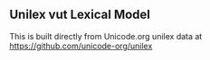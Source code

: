 Unilex vut Lexical Model
----------------------

This is built directly from Unicode.org unilex data at
https://github.com/unicode-org/unilex
